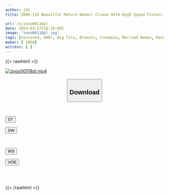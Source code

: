 ```yaml
---
author: j91
title: ZOOO-118 Beautiful Mature Woman! Climax With High Speed Piston! 16 Married Women Inseminated With Muddy Semen 240 Minutes Best 2

url: /v/zooo00118pl
date: 2024-03-27T16:10:00Z
image: "zooo00118pl.jpg"
tags: [Censored, 4HR+, Big Tits, Breasts, Creampie, Married Woman, Mature Woman]
maker: [ ZOOO]
actress: [ ]
---
```



{{< rawhtml >}}

<div class="video" data-videoid="aZZA6jLyJQUQPL">
    <a href="javascript:;">
        <img src="/v/zooo00118pl/zooo00118pl.jpg" width="WIDTH" height="HEIGHT" alt="zooo00118pl.mp4" loading="lazy">
    </a>
</div>

<script type="text/javascript" src="https://j91.asia/asset/on-demand-st.js"></script>

<br>
  <link rel="stylesheet" href="https://j91.asia/asset/bs5.css">
  
  <center>
  <button class="btn btn-primary" type="button" data-bs-toggle="collapse" data-bs-target=".multi-collapse" aria-expanded="false" aria-controls="multiCollapseExample1 multiCollapseExample2"><h2>Download</h2></button></center>
</p>
<div class="row">
  <div class="col">
    <div class="collapse multi-collapse" id="multiCollapseExample1">
      <div class="card card-body">
	      	      <br>
<div class="buttons">  
<p><a href="https://streamtape.to/v/aZZA6jLyJQUQPL" target="_blank"><button class="btn-hover color-3"><i class="fa fa-download"></i> ST</button></a></p>
<p><a href="https://asnwish.com/0qvs6h2zde4a" target="_blank"><button class="btn-hover color-2"><i class="fa fa-download"></i> SW</button></a></p></div>
    </div>
  </div>
</div>
  <div class="col">
    <div class="collapse multi-collapse" id="multiCollapseExample2">
      <div class="card card-body">
	      <br>
<div class="buttons">
<p><a href="https://wolfstream.tv/eh5mov2ltd08"><button class="btn-hover color-9"><i class="fa fa-download"></i> WS</button></a></p>
<p><a href="https://voe.sx/ybz62uwq3qwl"><button class="btn-hover color-8"><i class="fa fa-download"></i> VOE</button></a></p></div>
<br><br>
      </div>
    </div>
  </div>
</div>

{{< /rawhtml >}}